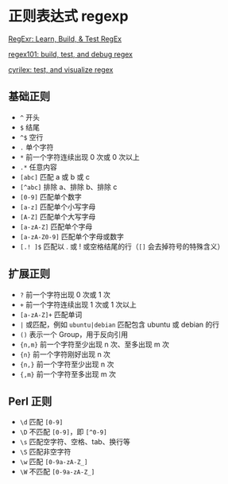 # 正则表达式 regexp

[RegExr: Learn, Build, & Test RegEx](https://regexr.com/)

[regex101: build, test, and debug regex](https://regex101.com/)

[cyrilex: test, and visualize regex](https://extendsclass.com/regex-tester.html)

## 基础正则

* `^` 开头
* `$` 结尾
* `^$` 空行
* `.` 单个字符
* `*` 前一个字符连续出现 0 次或 0 次以上
* `.*` 任意内容
* `[abc]` 匹配 a 或 b 或 c
* `[^abc]` 排除 a、排除 b、排除 c
* `[0-9]` 匹配单个数字
* `[a-z]` 匹配单个小写字母
* `[A-Z]` 匹配单个大写字母
* `[a-zA-Z]` 匹配单个字母
* `[a-zA-Z0-9]` 匹配单个字母或数字
* `[.! ]$` 匹配以 . 或 ! 或空格结尾的行（`[]` 会去掉符号的特殊含义）

## 扩展正则

* `?` 前一个字符出现 0 次或 1 次
* `+` 前一个字符连续出现 1 次或 1 次以上
* `[a-zA-Z]+` 匹配单词
* `|` 或匹配，例如 `ubuntu|debian` 匹配包含 ubuntu 或 debian 的行
* `()` 表示一个 Group，用于反向引用
* `{n,m}` 前一个字符至少出现 n 次、至多出现 m 次
* `{n}` 前一个字符刚好出现 n 次
* `{n,}` 前一个字符至少出现 n 次
* `{,m}` 前一个字符至多出现 m 次

## Perl 正则

* `\d` 匹配 `[0-9]`
* `\D` 不匹配 `[0-9]`，即 `[^0-9]`
* `\s` 匹配空字符、空格、tab、换行等
* `\S` 匹配非空字符
* `\w` 匹配 `[0-9a-zA-Z_]`
* `\W` 不匹配 `[0-9a-zA-Z_]`
